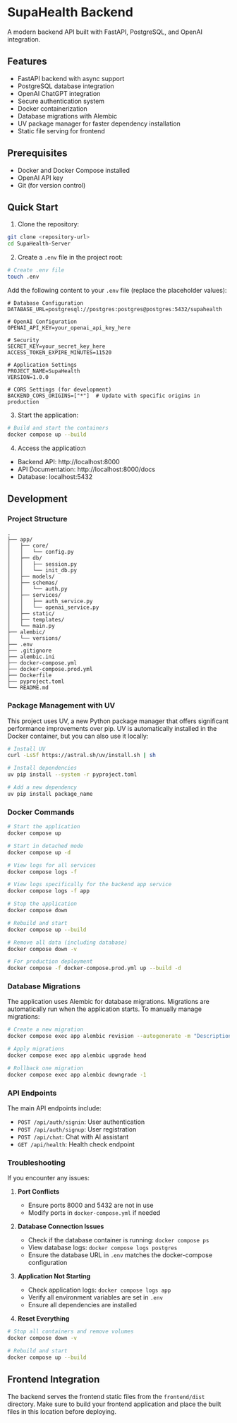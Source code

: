 # SupaHealth Backend

A modern backend API built with FastAPI, PostgreSQL, and OpenAI integration.

## Features

- FastAPI backend with async support
- PostgreSQL database integration
- OpenAI ChatGPT integration
- Secure authentication system
- Docker containerization
- Database migrations with Alembic
- UV package manager for faster dependency installation
- Static file serving for frontend

## Prerequisites

- Docker and Docker Compose installed
- OpenAI API key
- Git (for version control)

## Quick Start

1. Clone the repository:
```bash
git clone <repository-url>
cd SupaHealth-Server
```

2. Create a `.env` file in the project root:
```bash
# Create .env file
touch .env
```

Add the following content to your `.env` file (replace the placeholder values):
```env
# Database Configuration
DATABASE_URL=postgresql://postgres:postgres@postgres:5432/supahealth

# OpenAI Configuration
OPENAI_API_KEY=your_openai_api_key_here

# Security
SECRET_KEY=your_secret_key_here
ACCESS_TOKEN_EXPIRE_MINUTES=11520

# Application Settings
PROJECT_NAME=SupaHealth
VERSION=1.0.0

# CORS Settings (for development)
BACKEND_CORS_ORIGINS=["*"]  # Update with specific origins in production
```

3. Start the application:
```bash
# Build and start the containers
docker compose up --build
```

4. Access the applicatio:n
- Backend API: http://localhost:8000
- API Documentation: http://localhost:8000/docs
- Database: localhost:5432

## Development

### Project Structure
```
.
├── app/
│   ├── core/
│   │   └── config.py
│   ├── db/
│   │   ├── session.py
│   │   └── init_db.py
│   ├── models/
│   ├── schemas/
│   │   └── auth.py
│   ├── services/
│   │   ├── auth_service.py
│   │   └── openai_service.py
│   ├── static/
│   ├── templates/
│   └── main.py
├── alembic/
│   └── versions/
├── .env
├── .gitignore
├── alembic.ini
├── docker-compose.yml
├── docker-compose.prod.yml
├── Dockerfile
├── pyproject.toml
└── README.md
```

### Package Management with UV

This project uses UV, a new Python package manager that offers significant performance improvements over pip. UV is automatically installed in the Docker container, but you can also use it locally:

```bash
# Install UV
curl -LsSf https://astral.sh/uv/install.sh | sh

# Install dependencies
uv pip install --system -r pyproject.toml

# Add a new dependency
uv pip install package_name
```

### Docker Commands

```bash
# Start the application
docker compose up

# Start in detached mode
docker compose up -d

# View logs for all services
docker compose logs -f

# View logs specifically for the backend app service
docker compose logs -f app

# Stop the application
docker compose down

# Rebuild and start
docker compose up --build

# Remove all data (including database)
docker compose down -v

# For production deployment
docker compose -f docker-compose.prod.yml up --build -d
```

### Database Migrations

The application uses Alembic for database migrations. Migrations are automatically run when the application starts. To manually manage migrations:

```bash
# Create a new migration
docker compose exec app alembic revision --autogenerate -m "Description of changes"

# Apply migrations
docker compose exec app alembic upgrade head

# Rollback one migration
docker compose exec app alembic downgrade -1
```

### API Endpoints

The main API endpoints include:

- `POST /api/auth/signin`: User authentication
- `POST /api/auth/signup`: User registration
- `POST /api/chat`: Chat with AI assistant
- `GET /api/health`: Health check endpoint

### Troubleshooting

If you encounter any issues:

1. **Port Conflicts**
   - Ensure ports 8000 and 5432 are not in use
   - Modify ports in `docker-compose.yml` if needed

2. **Database Connection Issues**
   - Check if the database container is running: `docker compose ps`
   - View database logs: `docker compose logs postgres`
   - Ensure the database URL in `.env` matches the docker-compose configuration

3. **Application Not Starting**
   - Check application logs: `docker compose logs app`
   - Verify all environment variables are set in `.env`
   - Ensure all dependencies are installed

4. **Reset Everything**
```bash
# Stop all containers and remove volumes
docker compose down -v

# Rebuild and start
docker compose up --build
```

## Frontend Integration

The backend serves the frontend static files from the `frontend/dist` directory. Make sure to build your frontend application and place the built files in this location before deploying.